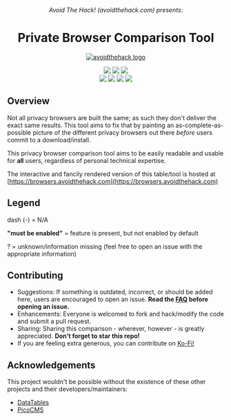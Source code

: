 <div align="center" markdown="1"><em>
  
  Avoid The Hack! (avoidthehack.com) presents</em>:

# Private Browser Comparison Tool

[![avoidthehack logo](https://user-images.githubusercontent.com/100534728/155898886-22d6de82-6b64-487e-aa65-3234bb1e66d3.png)](https://links.avoidthehack.com)</div>

<div align="center">
  <a href="https://infosec.exchange/@avoidthehack">
  <img src="https://img.shields.io/badge/Follow_@avoidthehack@infosec.exchange-3.1k-blue?logo=mastodon&style=social"></a>  <a href="https://ko-fi.com/avoidthehack"><img src="https://img.shields.io/badge/KoFi-22?logo=kofi&style=social"></a>  <img src="https://img.shields.io/github/stars/avoidthehack?style=social"></div>

<div align="center">
<img src="https://img.shields.io/github/issues-raw/avoidthehack/Private-Browsers-Table">
<img src="https://img.shields.io/github/issues-closed-raw/avoidthehack/Private-Browsers-Table">
<img src="https://img.shields.io/github/issues-pr-closed-raw/avoidthehack/Private-Browsers-Table">
<img src="https://img.shields.io/github/issues-pr-raw/avoidthehack/Private-Browsers-Table"></div>

## Overview

Not all privacy browsers are built the same; as such they don't deliver the exact same results. This tool aims to fix that by painting an as-complete-as-possible picture of the different privacy browsers out there _before_ users commit to a download/install.

This privacy browser comparison tool aims to be easily readable and usable for **all** users, regardless of personal technical expertise.

The interactive and fancily rendered version of this table/tool is hosted at [https://browsers.avoidthehack.com](https://browsers.avoidthehack.com)

## Legend

dash (-) = N/A

**"must be enabled"** = feature is present, but not enabled by default

? = unknown/information missing (feel free to open an issue with the appropriate information)

## Contributing

- Suggestions: If something is outdated, incorrect, or should be added here, users are encouraged to open an issue. **Read the [FAQ](https://browsers.avoidthehack.com/#faq) before opening an issue.**
- Enhancements: Everyone is welcomed to fork and hack/modify the code and submit a pull request.
- Sharing: Sharing this comparison - wherever, however - is greatly appreciated. **Don't forget to star this repo!**
- If you are feeling extra generous, you can contribute on [Ko-Fi!](https://ko-fi.com/avoidthehack)

## Acknowledgements
This project wouldn't be possible without the existence of these other projects and their developers/maintainers:

* [DataTables](https://datatables.net/)
* [PicoCMS](https://picocms.org/)
